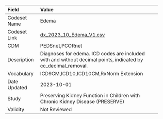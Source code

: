 |Field        |Value                                                                                                         |
|:------------|:-------------------------------------------------------------------------------------------------------------|
|Codeset Name |Edema                                                                                                         |
|Codeset Link |[dx_2023_10_Edema_V1.csv](https://github.com/PEDSnet/Variable-Dictionary/blob/main/conditions/dx_2023_10_Edema_V1.csv.csv)|
|CDM          |PEDSnet,PCORnet                                                                                               |
|Description  |Diagnoses for edema. ICD codes are included with and without decimal points, indicated by cc_decimal_removal. |
|Vocabulary   |ICD9CM,ICD10,ICD10CM,RxNorm Extension                                                                         |
|Date Updated |2023-10-01                                                                                                    |
|Study        |Preserving Kidney Function in Children with Chronic Kidney Disease (PRESERVE)                                 |
|Validity     |Not Reviewed                                                                                                  |
